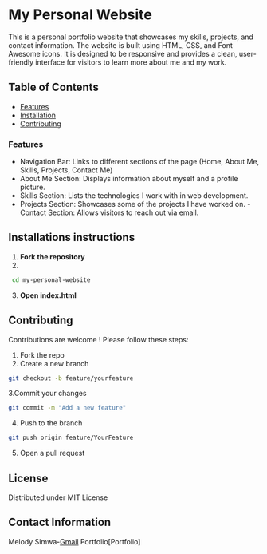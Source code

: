 # My Personal Website 
This is a personal portfolio website that showcases my skills, projects, and contact information. The website is built using HTML, CSS, and Font Awesome icons. It is designed to be responsive and provides a clean, user-friendly interface for visitors to learn more about me and my work.
## Table of Contents
- [Features](#features)
- [Installation](#installation)
- [Contributing](#contributing)

### Features
- Navigation Bar: Links to different sections of the page (Home, About Me, Skills, Projects, Contact Me)
- About Me Section: Displays information about myself and a profile picture.
- Skills Section: Lists the technologies I work with in web development.
- Projects Section: Showcases some of the projects I have worked on.
-Contact Section: Allows visitors to reach out via email.
## Installations  instructions
1. **Fork the repository**
2. 
```bash
 cd my-personal-website
 ```
3.  **Open index.html**
 ## Contributing
 Contributions are welcome ! Please follow these steps:
 1. Fork the repo
 2. Create a new branch

 ```bash
 git checkout -b feature/yourfeature
 ```
 3.Commit your changes
 ```bash
 git commit -m "Add a new feature"
 ```
 4. Push to the branch
 ```bash
 git push origin feature/YourFeature
 ```
 5. Open a pull request

 ## License

 Distributed under MIT License

 ## Contact Information

 Melody Simwa-[Gmail](mailto:simwamelody@gmail.com)
 Portfolio[Portfolio]